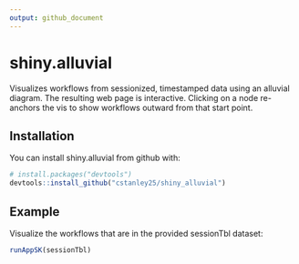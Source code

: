 ```yaml
---
output: github_document
---
```


<!-- README.md is generated from README.Rmd. Please edit that file -->



# shiny.alluvial

Visualizes workflows from sessionized, timestamped data using an alluvial diagram.
The resulting web page is interactive. Clicking on a node re-anchors the vis to show workflows outward from that start point.

## Installation

You can install shiny.alluvial from github with:


```r
# install.packages("devtools")
devtools::install_github("cstanley25/shiny_alluvial")
```

## Example

Visualize the workflows that are in the provided sessionTbl dataset:


```r
runAppSK(sessionTbl)
```

